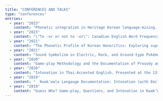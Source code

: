 ```yaml
---
title: "CONFERENCES AND TALKS"
type: "conferences"
entries:
  - year: "2023"
    content: "Phonetic integration in Heritage Korean language-mixing. Presented at the 20th International Congress of the Phonetic Sciences. Prague, Czech Republic."
  - year: "2023"
    content: "\"To -or or not to -or\": Canadian English Word Frequency and Spelling Variation. Presented as a poster at the Canadian Linguistic Association at Congress 2023. York University, Toronto."
  - year: "2021"
    content: "The Phonetic Profile of Korean Honorifics: Exploring suprasegmental cues of formality in both production and perception. Presented at In-Group, Linguistics Department, University of Hawai'i at Mānoa, Honolulu, Hawai'i"
  - year: "2021"
    content: "Sound Symbolism in Electric, Rock, and Ground-type Pokémon Names. Presented virtually at the Canadian Linguistic Association at Congress 2021."
  - year: "2020"
    content: "Game-play Methodology and the Documentation of Prosody and Intonation in Kwak'wala (with Emily Elfner). Presented at the Canadian Linguistic Association at Congress 2020 (online)"
  - year: "2020"
    content: "Intonation in Thai-Accented English. Presented at the 13th Toronto Undergraduate Linguistics Conference, Toronto, ON."
  - year: "2019"
    content: "	Kwak'wala Langauge Documentation: Intonation (with Emily Elfner). Poster session presented at the York University Dean’s Award for Research Excellence Ceremony, Toronto, ON."
  - year: "2019"
    content: "Guess Who? Game-play, Questions, and Intonation in Kwak’wala (with Emily Elfner and Patricia Shaw). Presented at the University of Toronto Summer Phonology Forum, Toronto, ON"
---
```


